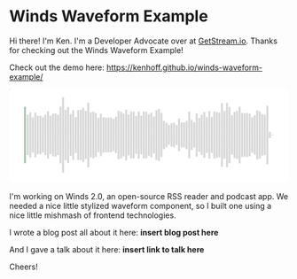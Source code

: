 # Winds Waveform Example

Hi there! I'm Ken. I'm a Developer Advocate over at [GetStream.io](http://getstream.io/). Thanks for checking out the Winds Waveform Example!

Check out the demo here: https://kenhoff.github.io/winds-waveform-example/

![](/waveform.gif)

I'm working on Winds 2.0, an open-source RSS reader and podcast app. We needed a nice little stylized waveform component, so I built one using a nice little mishmash of frontend technologies.

I wrote a blog post all about it here: **insert blog post here**

And I gave a talk about it here: **insert link to talk here**

Cheers!
